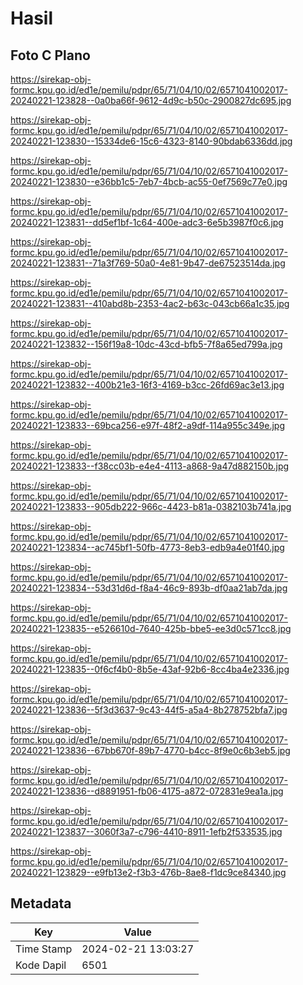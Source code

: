 # Hasil

## Foto C Plano

https://sirekap-obj-formc.kpu.go.id/ed1e/pemilu/pdpr/65/71/04/10/02/6571041002017-20240221-123828--0a0ba66f-9612-4d9c-b50c-2900827dc695.jpg

https://sirekap-obj-formc.kpu.go.id/ed1e/pemilu/pdpr/65/71/04/10/02/6571041002017-20240221-123830--15334de6-15c6-4323-8140-90bdab6336dd.jpg

https://sirekap-obj-formc.kpu.go.id/ed1e/pemilu/pdpr/65/71/04/10/02/6571041002017-20240221-123830--e36bb1c5-7eb7-4bcb-ac55-0ef7569c77e0.jpg

https://sirekap-obj-formc.kpu.go.id/ed1e/pemilu/pdpr/65/71/04/10/02/6571041002017-20240221-123831--dd5ef1bf-1c64-400e-adc3-6e5b3987f0c6.jpg

https://sirekap-obj-formc.kpu.go.id/ed1e/pemilu/pdpr/65/71/04/10/02/6571041002017-20240221-123831--71a3f769-50a0-4e81-9b47-de67523514da.jpg

https://sirekap-obj-formc.kpu.go.id/ed1e/pemilu/pdpr/65/71/04/10/02/6571041002017-20240221-123831--410abd8b-2353-4ac2-b63c-043cb66a1c35.jpg

https://sirekap-obj-formc.kpu.go.id/ed1e/pemilu/pdpr/65/71/04/10/02/6571041002017-20240221-123832--156f19a8-10dc-43cd-bfb5-7f8a65ed799a.jpg

https://sirekap-obj-formc.kpu.go.id/ed1e/pemilu/pdpr/65/71/04/10/02/6571041002017-20240221-123832--400b21e3-16f3-4169-b3cc-26fd69ac3e13.jpg

https://sirekap-obj-formc.kpu.go.id/ed1e/pemilu/pdpr/65/71/04/10/02/6571041002017-20240221-123833--69bca256-e97f-48f2-a9df-114a955c349e.jpg

https://sirekap-obj-formc.kpu.go.id/ed1e/pemilu/pdpr/65/71/04/10/02/6571041002017-20240221-123833--f38cc03b-e4e4-4113-a868-9a47d882150b.jpg

https://sirekap-obj-formc.kpu.go.id/ed1e/pemilu/pdpr/65/71/04/10/02/6571041002017-20240221-123833--905db222-966c-4423-b81a-0382103b741a.jpg

https://sirekap-obj-formc.kpu.go.id/ed1e/pemilu/pdpr/65/71/04/10/02/6571041002017-20240221-123834--ac745bf1-50fb-4773-8eb3-edb9a4e01f40.jpg

https://sirekap-obj-formc.kpu.go.id/ed1e/pemilu/pdpr/65/71/04/10/02/6571041002017-20240221-123834--53d31d6d-f8a4-46c9-893b-df0aa21ab7da.jpg

https://sirekap-obj-formc.kpu.go.id/ed1e/pemilu/pdpr/65/71/04/10/02/6571041002017-20240221-123835--e526610d-7640-425b-bbe5-ee3d0c571cc8.jpg

https://sirekap-obj-formc.kpu.go.id/ed1e/pemilu/pdpr/65/71/04/10/02/6571041002017-20240221-123835--0f6cf4b0-8b5e-43af-92b6-8cc4ba4e2336.jpg

https://sirekap-obj-formc.kpu.go.id/ed1e/pemilu/pdpr/65/71/04/10/02/6571041002017-20240221-123836--5f3d3637-9c43-44f5-a5a4-8b278752bfa7.jpg

https://sirekap-obj-formc.kpu.go.id/ed1e/pemilu/pdpr/65/71/04/10/02/6571041002017-20240221-123836--67bb670f-89b7-4770-b4cc-8f9e0c6b3eb5.jpg

https://sirekap-obj-formc.kpu.go.id/ed1e/pemilu/pdpr/65/71/04/10/02/6571041002017-20240221-123836--d8891951-fb06-4175-a872-072831e9ea1a.jpg

https://sirekap-obj-formc.kpu.go.id/ed1e/pemilu/pdpr/65/71/04/10/02/6571041002017-20240221-123837--3060f3a7-c796-4410-8911-1efb2f533535.jpg

https://sirekap-obj-formc.kpu.go.id/ed1e/pemilu/pdpr/65/71/04/10/02/6571041002017-20240221-123829--e9fb13e2-f3b3-476b-8ae8-f1dc9ce84340.jpg


## Metadata

| Key        | Value               |
| ---------- | ------------------- |
| Time Stamp | 2024-02-21 13:03:27 |
| Kode Dapil | 6501                |



